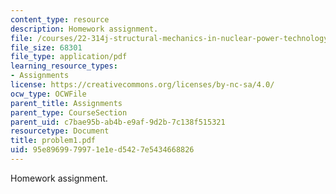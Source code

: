 ```yaml
---
content_type: resource
description: Homework assignment.
file: /courses/22-314j-structural-mechanics-in-nuclear-power-technology-fall-2006/95e8969979971e1ed5427e5434668826_problem1.pdf
file_size: 68301
file_type: application/pdf
learning_resource_types:
- Assignments
license: https://creativecommons.org/licenses/by-nc-sa/4.0/
ocw_type: OCWFile
parent_title: Assignments
parent_type: CourseSection
parent_uid: c7bae95b-ab4b-e9af-9d2b-7c138f515321
resourcetype: Document
title: problem1.pdf
uid: 95e89699-7997-1e1e-d542-7e5434668826
---
```

Homework assignment.